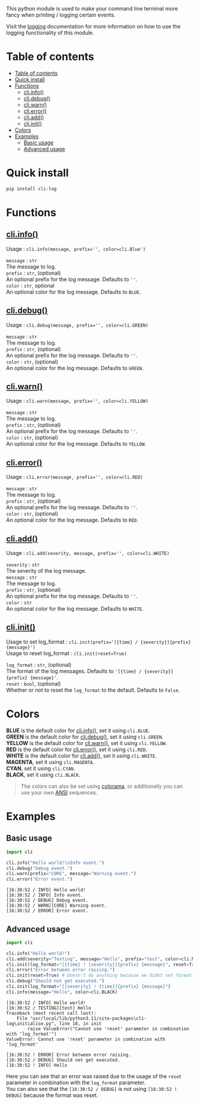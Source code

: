 This python module is used to make your command line terminal more fancy when printing / logging certain events. <br />

Visit the [logging](/cli-log/logging.html) documentation for more information on how to use the  logging functionality of this module. <br />

# Table of contents
- [Table of contents](#table-of-contents)
- [Quick install](#quick-install)
- [Functions](#functions)
  - [cli.info()](#cliinfo)
  - [cli.debug()](#clidebug)
  - [cli.warn()](#cliwarn)
  - [cli.error()](#clierror)
  - [cli.add()](#cliadd)
  - [cli.init()](#cliinit)
- [Colors](#colors)
- [Examples](#examples)
  - [Basic usage](#basic-usage)
  - [Advanced usage](#advanced-usage)

# Quick install

```bash
pip install cli-log
```

# Functions

## [cli.info()](https://github.com/DeltaBotics/cli-log/blob/bc0dc4f66d6df40b92f714fd92b5db1f4d20801a/cli/core.py#L24-L37)

Usage : ``cli.info(message, prefix='', color=cli.Blue')``

`message` : `str` <br />
The message to log. <br />
`prefix` : `str`, (optional) <br />
An optional prefix for the log message. Defaults to `''`. <br />
`color` : `str`, optional <br />
An optional color for the log message. Defaults to `BLUE`. <br />

## [cli.debug()](https://github.com/DeltaBotics/cli-log/blob/bc0dc4f66d6df40b92f714fd92b5db1f4d20801a/cli/core.py#L39-L52)

Usage : ``cli.debug(message, prefix='', color=cli.GREEN)``

`message` : `str` <br />
The message to log. <br />
`prefix` : `str`, (optional) <br />
An optional prefix for the log message. Defaults to `''`. <br />
`color` : `str`, (optional) <br />
An optional color for the log message. Defaults to `GREEN`. <br />

## [cli.warn()](https://github.com/DeltaBotics/cli-log/blob/bc0dc4f66d6df40b92f714fd92b5db1f4d20801a/cli/core.py#L54-L67)

Usage  : ``cli.warn(message, prefix='', color=cli.YELLOW)``

`message` : `str` <br />
The message to log. <br />
`prefix` : `str`, (optional) <br />
An optional prefix for the log message. Defaults to `''`. <br />
`color` : `str`, (optional) <br />
An optional color for the log message. Defaults to `YELLOW`. <br />

## [cli.error()](https://github.com/DeltaBotics/cli-log/blob/bc0dc4f66d6df40b92f714fd92b5db1f4d20801a/cli/core.py#L69-L83)

Usage : ``cli.error(message, prefix='', color=cli.RED)``

`message` : `str` <br />
The message to log. <br />
`prefix` : `str`, (optional) <br />
An optional prefix for the log message. Defaults to `''`. <br />
`color` : `str`, (optional) <br />
An optional color for the log message. Defaults to `RED`. <br />

## [cli.add()](https://github.com/DeltaBotics/cli-log/blob/bc0dc4f66d6df40b92f714fd92b5db1f4d20801a/cli/core.py#L6-L22)

Usage  : ``cli.add(severity, message, prefix='', color=cli.WHITE)``

`severity` : `str` <br />
The severity of the log message. <br />
`message` : `str` <br />
The message to log. <br />
`prefix` : `str`, (optional) <br />
An optional prefix for the log message. Defaults to `''`. <br />
`color` : `str` <br />
An optional color for the log message. Defaults to `WHITE`. <br />

## [cli.init()](https://github.com/DeltaBotics/cli-log/blob/bc0dc4f66d6df40b92f714fd92b5db1f4d20801a/cli/initialise.py#L3-L27)

Usage to set log_format : ``cli.init(prefix='[{time} / {severity}]{prefix} {message}')`` <br />
Usage to reset log_format : ``cli.init(reset=True)`` <br />

`log_format` : `str`, (optional) <br />
The format of the log messages. Defaults to `'[{time} / {severity}]{prefix} {message}'`. <br />
`reset` : `bool`, (optional) <br />
Whether or not to reset the `log_format` to the default. Defaults to `False`. <br />

# Colors
**BLUE** is the default color for [cli.info()](#cliinfo), set it using `cli.BLUE`.<br /> 
**GREEN** is the default color for [cli.debug()](#clidebug), set it using `cli.GREEN`.<br /> 
**YELLOW** is the default color for [cli.warn()](#cliwarn), set it using `cli.YELLOW`.<br /> 
**RED** is the default color for [cli.error()](#clierror), set it using `cli.RED`.<br /> 
**WHITE** is the default color for [cli.add()](#cliadd), set it using `cli.WHITE`.<br /> 
**MAGENTA**, set it using `cli.MAGENTA`.<br /> 
**CYAN**, set it using `cli.CYAN`.<br />
**BLACK**, set it using `cli.BLACK`.<br /> 

> The colors can also be set using [colorama](https://github.com/tartley/colorama?tab=readme-ov-file#colored-output),
> or additionally you can use your own [ANSI](https://gist.github.com/rene-d/9e584a7dd2935d0f461904b9f2950007#file-colors-py) sequences.

# Examples

## Basic usage
```python
import cli

cli.info("Hello world!\nInfo event.")
cli.debug("Debug event.")
cli.warn(prefix="CORE", message="Warning event.")
cli.error("Error event.")
```

```log
[16:30:52 / INFO] Hello world!
[16:30:52 / INFO] Info event.
[16:30:52 / DEBUG] Debug event.
[16:30:52 / WARN][CORE] Warning event.
[16:30:52 / ERROR] Error event.
```

## Advanced usage
```python
import cli

cli.info("Hello world!")
cli.add(severity="Testing", message="Hello", prefix="test", color=cli.MAGENTA)
cli.init(log_format="[{time} ! {severity}]{prefix} {message}", reset=True)
cli.error("Error between error raising.")
cli.init(reset=True) # Doesn't do anything because we didnt set format before
cli.debug("Should not get executed.")
cli.init(log_format="[{severity} ! {time}]{prefix} {message}")
cli.info(message="Hello", color=cli.BLACK)
```

```log
[16:30:52 / INFO] Hello world!
[16:30:52 / TESTING][test] Hello
Traceback (most recent call last):
    File "usr/local/lib/python3.11/site-packages\cli-log\initialise.py", line 18, in init
        raise ValueError("Cannot use 'reset' parameter in combination with 'log_format'")
ValueError: Cannot use 'reset' parameter in combination with 'log_format'

[16:30:52 ! ERROR] Error between error raising.
[16:30:52 / DEBUG] Should not get executed.
[16:30:52 ! INFO] Hello
```
Here you can see that an error was raised due to the usage of the `reset` parameter in combination with the `log_format` parameter. <br />
You can also see that the `[16:30:52 / DEBUG]` is not using `[16:30:52 ! DEBUG]` because the format was reset.